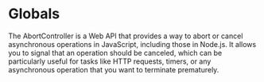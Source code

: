 # Globals

The AbortController is a Web API that provides a way to abort or cancel asynchronous 
operations in JavaScript, including those in Node.js. It allows you to signal that 
an operation should be canceled, which can be particularly useful for tasks like HTTP requests, 
timers, or any asynchronous operation that you want to terminate prematurely.
